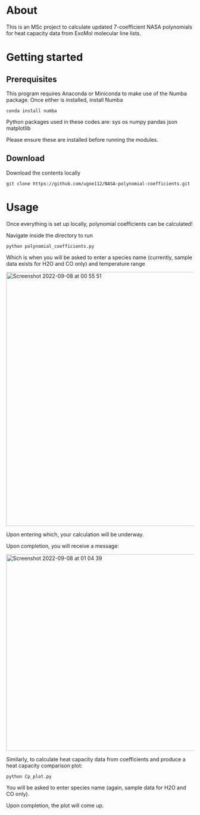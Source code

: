 # About
This is an MSc project to calculate updated 7-coefficient NASA polynomials for heat capacity data from ExoMol molecular line lists.

# Getting started

## Prerequisites
This program requires Anaconda or Miniconda to make use of the Numba package. Once either is installed, install Numba
```
conda install numba 
```
Python packages used in these codes are:
sys
os
numpy
pandas
json
matplotlib

Please ensure these are installed before running the modules.

## Download
Download the contents locally
```
git clone https://github.com/ugne112/NASA-polynomial-coefficients.git
```

# Usage

Once everything is set up locally, polynomial coefficients can be calculated!

Navigate inside the directory to run

```
python polynomial_coefficients.py
```
Which is when you will be asked to enter a species name (currently, sample data exists for H2O and CO only) and temperature range

<img width="682" alt="Screenshot 2022-09-08 at 00 55 51" src="https://user-images.githubusercontent.com/71969506/188990793-e98774b3-4771-427d-96cf-d6ad534a1712.png">

Upon entering which, your calculation will be underway.

Upon completion, you will receive a message:

<img width="528" alt="Screenshot 2022-09-08 at 01 04 39" src="https://user-images.githubusercontent.com/71969506/188991979-fa7e9d82-b5af-491f-be6a-51b3f969e52c.png">


Similarly, to calculate heat capacity data from coefficients and produce a heat capacity comparison plot:
```
python Cp_plot.py
```
You will be asked to enter species name (again, sample data for H2O and CO only).

Upon completion, the plot will come up.

